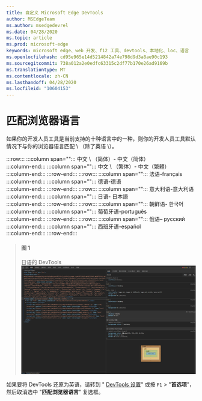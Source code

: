 ```yaml
---
title: 自定义 Microsoft Edge DevTools
author: MSEdgeTeam
ms.author: msedgedevrel
ms.date: 04/28/2020
ms.topic: article
ms.prod: microsoft-edge
keywords: microsoft edge、web 开发、f12 工具、devtools、本地化、loc、语言
ms.openlocfilehash: cd95e965e14d5214842a74e798d9d3a8ae90c193
ms.sourcegitcommit: 738a012a2e0edfc63315c2df77b170e26ad9169b
ms.translationtype: MT
ms.contentlocale: zh-CN
ms.lasthandoff: 04/28/2020
ms.locfileid: "10604153"
---
```

# 匹配浏览器语言  

如果你的开发人员工具是当前支持的十种语言中的一种，则你的开发人员工具默认情况下与你的浏览器语言匹配 \ （除了英语 \）。  

:::row:::
   :::column span="":::
      中文 \ （简体）- &#20013;&#25991;&#65288;&#31616;&#20307;&#65289;  
   :::column-end:::
   :::column span="":::
      中文 \ （繁体）- &#20013;&#25991;&#65288;&#32321;&#39636;&#65289;  
   :::column-end:::
:::row-end:::
:::row:::
   :::column span="":::
      法语-fran&#231;ais  
   :::column-end:::
   :::column span="":::
      德语-德语  
   :::column-end:::
:::row-end:::
:::row:::
   :::column span="":::
      意大利语-意大利语  
   :::column-end:::
   :::column span="":::
      日语- &#26085;&#26412;&#35486;  
   :::column-end:::
:::row-end:::
:::row:::
   :::column span="":::
      朝鲜语- &#54620;&#44397;&#50612;  
   :::column-end:::
   :::column span="":::
      葡萄牙语-portugu&#234;s  
   :::column-end:::
:::row-end:::
:::row:::
   :::column span="":::
      俄语–  &#1088;&#1091;&#1089;&#1089;&#1082;&#1080;&#1081;  
   :::column-end:::
   :::column span="":::
      西班牙语-espa&#241;ol  
   :::column-end:::
:::row-end:::  

> #### 图 1  
> 日语的 DevTools  
> ![日语的 DevTools][ImageJpDevTools]  

如果要将 DevTools 还原为英语，请转到 " [DevTools 设置][DevtoolschromiumCustomizeIndexSettings]" 或按 `F1`  >  "**首选项**"，然后取消选中 "**匹配浏览器语言**" 复选框。  

<!-- image links -->

[ImageJpDevTools]: ./media/localization-jp.png "图1：日语 DevTools"  

<!-- links -->  

[DevtoolschromiumCustomizeIndexSettings]: ./index.md#settings "设置-自定义 Microsoft Edge DevTools"  
